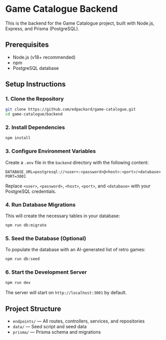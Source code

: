 # Game Catalogue Backend

This is the backend for the Game Catalogue project, built with Node.js, Express, and Prisma (PostgreSQL).

## Prerequisites

- Node.js (v18+ recommended)
- npm
- PostgreSQL database

## Setup Instructions

### 1. Clone the Repository

```bash
git clone https://github.com/edpackard/game-catalogue.git
cd game-catalogue/backend
```

### 2. Install Dependencies

```bash
npm install
```

### 3. Configure Environment Variables

Create a `.env` file in the `backend` directory with the following content:

```
DATABASE_URL=postgresql://<user>:<password>@<host>:<port>/<database>
PORT=3001
```

Replace `<user>`, `<password>`, `<host>`, `<port>`, and `<database>` with your PostgreSQL credentials.

### 4. Run Database Migrations

This will create the necessary tables in your database:

```bash
npm run db:migrate
```

### 5. Seed the Database (Optional)

To populate the database with an AI-generated list of retro games:

```bash
npm run db:seed
```

### 6. Start the Development Server

```bash
npm run dev
```

The server will start on `http://localhost:3001` by default.

## Project Structure

- `endpoints/` — All routes, controllers, services, and repositories
- `data/` — Seed script and seed data
- `prisma/` — Prisma schema and migrations
